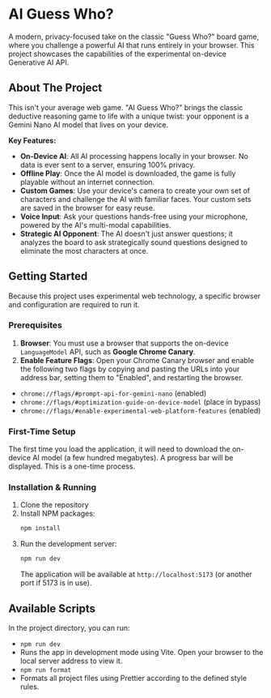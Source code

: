 # AI Guess Who?

A modern, privacy-focused take on the classic "Guess Who?" board game, where you challenge a powerful AI that runs entirely in your browser. This project showcases the capabilities of the experimental on-device Generative AI API.

## About The Project

This isn't your average web game. "AI Guess Who?" brings the classic deductive reasoning game to life with a unique twist: your opponent is a Gemini Nano AI model that lives on your device.

**Key Features:**

- **On-Device AI**: All AI processing happens locally in your browser. No data is ever sent to a server, ensuring 100% privacy.
- **Offline Play**: Once the AI model is downloaded, the game is fully playable without an internet connection.
- **Custom Games**: Use your device's camera to create your own set of characters and challenge the AI with familiar faces. Your custom sets are saved in the browser for easy reuse.
- **Voice Input**: Ask your questions hands-free using your microphone, powered by the AI's multi-modal capabilities.
- **Strategic AI Opponent**: The AI doesn't just answer questions; it analyzes the board to ask strategically sound questions designed to eliminate the most characters at once.

## Getting Started

Because this project uses experimental web technology, a specific browser and configuration are required to run it.

### Prerequisites

1.  **Browser**: You must use a browser that supports the on-device `LanguageModel` API, such as **Google Chrome Canary**.
2.  **Enable Feature Flags**: Open your Chrome Canary browser and enable the following two flags by copying and pasting the URLs into your address bar, setting them to "Enabled", and restarting the browser.

- `chrome://flags/#prompt-api-for-gemini-nano` (enabled)
- `chrome://flags/#optimization-guide-on-device-model` (place in bypass)
- `chrome://flags/#enable-experimental-web-platform-features` (enabled)

### First-Time Setup

The first time you load the application, it will need to download the on-device AI model (a few hundred megabytes). A progress bar will be displayed. This is a one-time process.

### Installation & Running

1.  Clone the repository
2.  Install NPM packages:
    ```sh
    npm install
    ```
3.  Run the development server:
    ```sh
    npm run dev
    ```
    The application will be available at `http://localhost:5173` (or another port if 5173 is in use).

## Available Scripts

In the project directory, you can run:

- `npm run dev`
- Runs the app in development mode using Vite. Open your browser to the local server address to view it.
- `npm run format`
- Formats all project files using Prettier according to the defined style rules.
